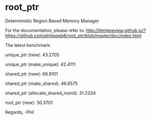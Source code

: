 # root_ptr
Deterministic Region Based Memory Manager

For the documentation, please refer to:
http://htmlpreview.github.io/?https://github.com/philippeb8/root_ptr/blob/master/doc/index.html


The latest benchmark:

unique_ptr (new): 43.2705

unique_ptr (make_unique): 42.4111

shared_ptr (new): 68.9101

shared_ptr (make_shared): 46.6575

shared_ptr (allocate_shared_noinit): 31.2334

root_ptr (new): 30.3701



Regards,
-Phil
